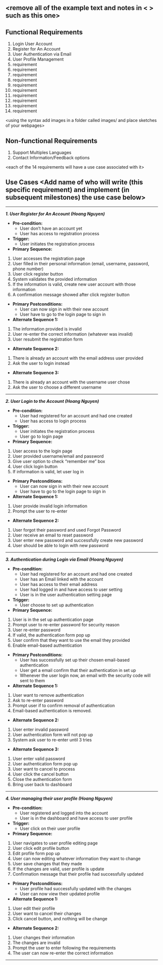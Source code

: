## <remove all of the example text and notes in < > such as this one>

## Functional Requirements
1. Login User Account
2. Register for An Account
3. User Authentication via Email
4. User Profile Management 
5. requirement
6. requirement
7. requirement
8. requirement
9. requirement
10. requirement
11. requirement
12. requirement
13. requirement
14. requirement

<using the syntax [](images/ui1.png) add images in a folder called images/ and place sketches of your webpages>

## Non-functional Requirements
1. Support Multiples Languages
2. Contact Information/Feedback options

<each of the 14 requirements will have a use case associated with it>
## Use Cases <Add name of who will write (this specific requirement) and implement (in subsequent milestones) the use case below>
___________________________________________________________________________________________________________________________________________
***1. User Register for An Account (Hoang Nguyen)***
- **Pre-condition:** 
  + User don’t have an account yet
  + User has access to registration process
- **Trigger:** 
  + User initiates the registration process
- **Primary Sequence:**
1. User accesses the registration page
2. User filled in their personal information (email, username, password, phone number)
3. User click register button
4. System validates the provided information
5. If the information is valid, create new user account with those information
6. A confirmation message showed after click register button 
- **Primary Postconditions:** 
  + User can now sign in with their new account
  + User have to go to the login page to sign in
- **Alternate Sequence 1:** 
1. The information provided is invalid
2. User re-enter the correct information (whatever was invalid)
3. User resubmit the registration form
- **Alternate Sequence 2:** 
1. There is already an account with the email address user provided
2. Ask the user to login instead
- **Alternate Sequence 3:**
1. There is already an account with the username user chose
2. Ask the user to choose a different username
___________________________________________________________________________________________________________________________________________
***2. User Login to the Account (Hoang Nguyen)***
- **Pre-condition:** 
  + User had registered for an account and had one created
  + User has access to login process
- **Trigger:** 
  + User initiates the registration process
  + User go to login page
- **Primary Sequence:**
1. User access to the login page
2. User provided username/email and password
3. Give user option to check “remember me” box
4. User click login button
5. If information is valid, let user log in
- **Primary Postconditions:** 
  + User can now sign in with their new account
  + User have to go to the login page to sign in
- **Alternate Sequence 1:** 
1. User provide invalid login information
2. Prompt the user to re-enter
- **Alternate Sequence 2:** 
1. User forgot their password and used Forgot Password
2. User receive an email to reset password
3. User enter new password and successfully create new password
4. User should be able to login with new password
___________________________________________________________________________________________________________________________________________
***3. Authentication during Login via Email (Hoang Nguyen)***
- **Pre-condition:** 
  + User had registered for an account and had one created
  + User has an Email linked with the account
  + User has access to their email address 
  + User had logged in and have access to user setting
  + User is in the user authentication setting page
- **Trigger:** 
  + User choose to set up authentication 
- **Primary Sequence:**
1. User is in the set up authentication page
2. Prompt user to re-enter password for security reason
3. User re-enter password
4. If valid, the authentication form pop up
5. User confirm that they want to use the email they provided
6. Enable email-based authentication
- **Primary Postconditions:** 
  + User has successfully set up  their chosen email-based authentication
  + User get a email confirm that their authentication in set up
  + Whenever the user login now, an email with the security code will sent to them
- **Alternate Sequence 1:** 
1. User want to remove authentication
2. Ask to re-enter password
3. Prompt user if to confirm removal of authentication
4. Email-based authentication is removed.
- **Alternate Sequence 2:** 
1. User enter invalid password
2. User authentication form will not pop up
3. System ask user to re-enter until 3 tries
- **Alternate Sequence 3:**
1. User enter valid password
2. User authentication form pop up
3. User want to cancel to process
4. User click the cancel button
5. Close the authentication form
6. Bring user back to dashboard
___________________________________________________________________________________________________________________________________________
***4. User managing their user profile (Hoang Nguyen)***
- **Pre-condition:** 
  + User registered and logged into the account
  + User is in the dashboard and have access to user profile
- **Trigger:** 
  + User click on their user profile
- **Primary Sequence:**
1. User navigates to user profile editing page
2. User click edit profile button
3. Edit profile form pop up
4. User can now editing whatever information they want to change
5. User save changes that they made
6. If the changes are valid, user profile is update
7. Confirmation message that their profile had successfully updated
- **Primary Postconditions:** 
  + User profile had successfully updated with the changes
  + User can now view their updated profile
- **Alternate Sequence 1:** 
1. User edit their profile
2. User want to cancel their changes
3. Click cancel button, and nothing will be change
- **Alternate Sequence 2:** 
1. User changes their information
2. The changes are invalid
3. Prompt the user to enter following the requirements
4. The user can now re-enter the correct information
___________________________________________________________________________________________________________________________________________


